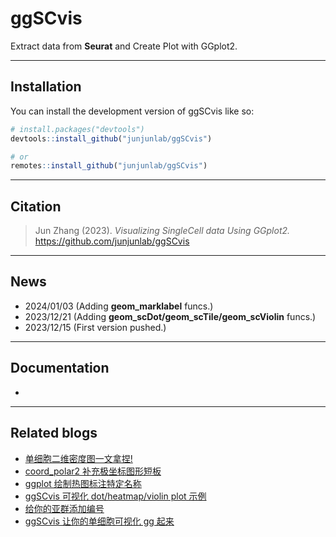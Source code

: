 # ggSCvis
 
<!-- badges: start -->

Extract data from **Seurat** and Create Plot with GGplot2.

<!-- badges: end -->

---

## Installation

You can install the development version of ggSCvis like so:

``` r
# install.packages("devtools")
devtools::install_github("junjunlab/ggSCvis")

# or
remotes::install_github("junjunlab/ggSCvis")
```

---

## Citation

> Jun Zhang (2023). *Visualizing SingleCell data Using GGplot2.*  https://github.com/junjunlab/ggSCvis

---

## News
- 2024/01/03   (Adding **geom_marklabel** funcs.)
- 2023/12/21  (Adding **geom_scDot/geom_scTile/geom_scViolin** funcs.)
- 2023/12/15  (First version pushed.)
---

## Documentation

-

---

## Related blogs

- [单细胞二维密度图一文拿捏!](https://mp.weixin.qq.com/s?__biz=MzkyMTI1MTYxNA==&mid=2247512783&idx=1&sn=2535eaafd12934a3067e88f00f17d59a&chksm=c18488bef6f301a8fcd1efa4dbe75d2c0d794cdedde2151528d3841e61e902d9c3ebbc2915c4&token=1867459500&lang=zh_CN#rd)
- [coord_polar2 补充极坐标图形短板](https://mp.weixin.qq.com/s?__biz=MzkyMTI1MTYxNA==&mid=2247512748&idx=1&sn=6678a6672774f1a629701ea74db526fa&chksm=c18488ddf6f301cb2522153dfab8b690bd26ea46e7db2fc03dcf923daef3f594b0442dadd9a6&token=1867459500&lang=zh_CN#rd)
- [ggplot 绘制热图标注特定名称](https://mp.weixin.qq.com/s?__biz=MzkyMTI1MTYxNA==&mid=2247512715&idx=1&sn=e599a44ed4013bf5512dc5f926833495&chksm=c18488faf6f301ecdcd5dd4b5324fb6b86a560ce381102c45111e7ac9498ff10648127086b19&token=2102927728&lang=zh_CN#rd)
- [ggSCvis 可视化 dot/heatmap/violin plot 示例](https://mp.weixin.qq.com/s?__biz=MzkyMTI1MTYxNA==&mid=2247512269&idx=1&sn=0208555abacffaed2e8a8437c8b43214&chksm=c1848abcf6f303aa83091c6c517b054ba4f7da2edc8de0fb86a2878064a91375a67cee89fd3b&token=864433526&lang=zh_CN#rd)
- [给你的亚群添加编号](https://mp.weixin.qq.com/s?__biz=MzkyMTI1MTYxNA==&mid=2247512189&idx=1&sn=1cc5cb6167f9d3960922dd691aa376db&chksm=c1848a0cf6f3031a4b9b1ab4195d525269703553f84ef29ea312878c60accfec07ca3a3102d6&token=864433526&lang=zh_CN#rd)
- [ggSCvis 让你的单细胞可视化 gg 起来](https://mp.weixin.qq.com/s?__biz=MzkyMTI1MTYxNA==&mid=2247512093&idx=1&sn=b44680cfccfa7c0bb0a59eef29b944fc&chksm=c1848a6cf6f3037ad9e74e898575125b0cbd0d372c25805315559e5e41c9168c6e8612418896&token=864433526&lang=zh_CN#rd)
